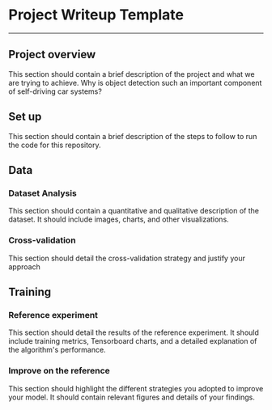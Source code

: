 # Project Writeup Template
---

## Project overview
This section should contain a brief description of the project and what we are trying to achieve.
Why is object detection such an important component of self-driving car systems?

## Set up
This section should contain a brief description of the steps to follow to run the code for this repository.

## Data
### Dataset Analysis
This section should contain a quantitative and qualitative description of the dataset. It should include images, charts, and other visualizations.
### Cross-validation
This section should detail the cross-validation strategy and justify your approach

## Training
### Reference experiment
This section should detail the results of the reference experiment. It should include training metrics, Tensorboard charts, and a detailed explanation of the algorithm's performance.

### Improve on the reference
This section should highlight the different strategies you adopted to improve your model. It should contain relevant figures and details of your findings.
